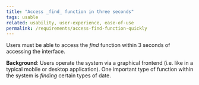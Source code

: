 ```yaml
---
title: "Access _find_ function in three seconds"
tags: usable
related: usability, user-experience, ease-of-use
permalink: /requirements/access-find-function-quickly
---
```


<div class="quality-requirement" markdown="1">

Users must be able to access the _find_ function within 3 seconds of accessing the interface.

**Background**: Users operate the system via a graphical frontend (i.e. like in a typical mobile or desktop application).
One important type of function within the system is _finding_ certain types of date.

</div><br>





